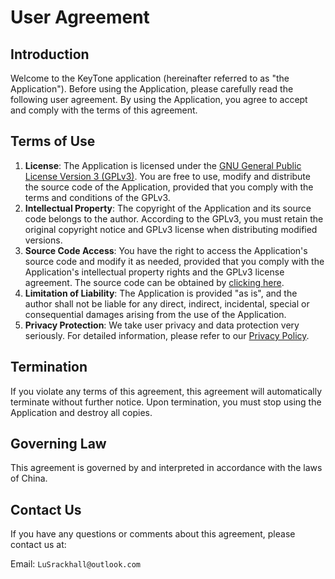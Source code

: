 # User Agreement

## Introduction

Welcome to the KeyTone application (hereinafter referred to as "the Application"). Before using the Application, please carefully read the following user agreement. By using the Application, you agree to accept and comply with the terms of this agreement.

## Terms of Use

1. **License**: The Application is licensed under the [GNU General Public License Version 3 (GPLv3)](https://www.gnu.org/licenses/gpl-3.0.html). You are free to use, modify and distribute the source code of the Application, provided that you comply with the terms and conditions of the GPLv3.
2. **Intellectual Property**: The copyright of the Application and its source code belongs to the author. According to the GPLv3, you must retain the original copyright notice and GPLv3 license when distributing modified versions.
3. **Source Code Access**: You have the right to access the Application's source code and modify it as needed, provided that you comply with the Application's intellectual property rights and the GPLv3 license agreement. The source code can be obtained by [clicking here](https://github.com/LuSrackhall/KeyTone).
4. **Limitation of Liability**: The Application is provided "as is", and the author shall not be liable for any direct, indirect, incidental, special or consequential damages arising from the use of the Application.
5. **Privacy Protection**: We take user privacy and data protection very seriously. For detailed information, please refer to our [Privacy Policy](../privacy-policy/).

## Termination

If you violate any terms of this agreement, this agreement will automatically terminate without further notice. Upon termination, you must stop using the Application and destroy all copies.

## Governing Law

This agreement is governed by and interpreted in accordance with the laws of China.

## Contact Us

If you have any questions or comments about this agreement, please contact us at:

Email: `LuSrackhall@outlook.com`